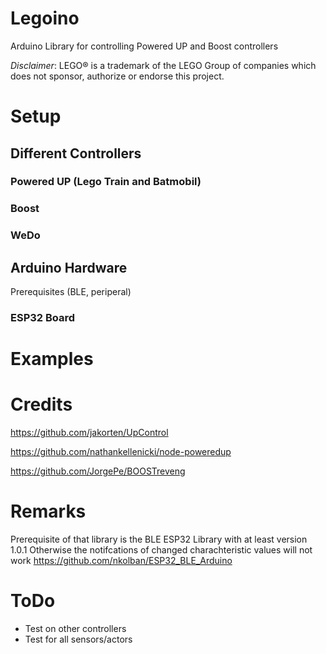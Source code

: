 # Legoino
Arduino Library for controlling Powered UP and Boost controllers

*Disclaimer*: LEGO® is a trademark of the LEGO Group of companies which does not sponsor, authorize or endorse this project.

# Setup

## Different Controllers

### Powered UP (Lego Train and Batmobil)
### Boost
### WeDo

## Arduino Hardware
Prerequisites (BLE, periperal)
### ESP32 Board

# Examples

# Credits
https://github.com/jakorten/UpControl

https://github.com/nathankellenicki/node-poweredup

https://github.com/JorgePe/BOOSTreveng

# Remarks
Prerequisite of that library is the BLE ESP32 Library with at least version 1.0.1 Otherwise the notifcations of changed charachteristic values will not work
https://github.com/nkolban/ESP32_BLE_Arduino

# ToDo
* Test on other controllers
* Test for all sensors/actors
